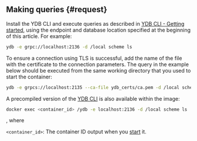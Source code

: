 ## Making queries {#request}

Install the YDB CLI and execute queries as described in [YDB CLI - Getting started](../../../cli.md), using the endpoint and database location specified at the beginning of this article. For example:

```bash
ydb -e grpc://localhost:2136 -d /local scheme ls
```

To ensure a connection using TLS is successful, add the name of the file with the certificate to the connection parameters. The query in the example below should be executed from the same working directory that you used to start the container:

```bash
ydb -e grpcs://localhost:2135 --ca-file ydb_certs/ca.pem -d /local scheme ls
```

A precompiled version of the [YDB CLI](../../../../reference/ydb-cli/index.md) is also available within the image:

```bash
docker exec <container_id> /ydb -e localhost:2136 -d /local scheme ls
```

, where

`<container_id>`: The container ID output when you [start](#start) it.

